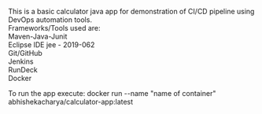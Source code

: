 This is a basic calculator java app for demonstration of CI/CD pipeline using DevOps automation tools.  
Frameworks/Tools used are:  
Maven-Java-Junit  
Eclipse IDE jee - 2019-062  
Git/GitHub  
Jenkins  
RunDeck  
Docker  

To run the app execute: docker run --name "name of container" abhishekacharya/calculator-app:latest 
